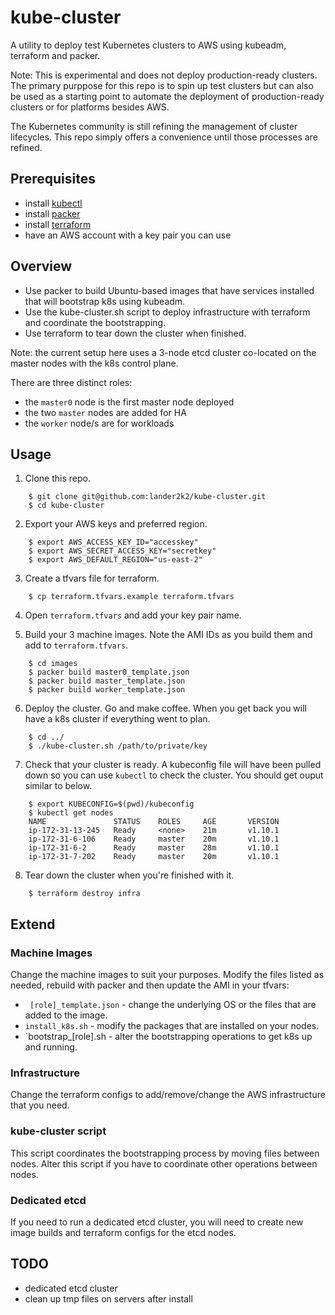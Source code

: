 # kube-cluster

A utility to deploy test Kubernetes clusters to AWS using kubeadm, terraform and packer.

Note: This is experimental and does not deploy production-ready clusters.  The primary purppose for this repo is to spin up test clusters but can also be used as a starting point to automate the deployment of production-ready clusters or for platforms besides AWS.

The Kubernetes community is still refining the management of cluster lifecycles.  This repo simply offers a convenience until those processes are refined.

## Prerequisites

* install [kubectl](https://kubernetes.io/docs/tasks/tools/install-kubectl/)
* install [packer](https://www.packer.io/intro/getting-started/install.html)
* install [terraform](https://www.terraform.io/intro/getting-started/install.html)
* have an AWS account with a key pair you can use

## Overview

* Use packer to build Ubuntu-based images that have services installed that will bootstrap k8s using kubeadm.
* Use the kube-cluster.sh script to deploy infrastructure with terraform and coordinate the bootstrapping.
* Use terraform to tear down the cluster when finished.

Note: the current setup here uses a 3-node etcd cluster co-located on the master nodes with the k8s control plane.

There are three distinct roles:
* the `master0` node is the first master node deployed
* the two `master` nodes are added for HA
* the `worker` node/s are for workloads

## Usage

1. Clone this repo.
```
    $ git clone git@github.com:lander2k2/kube-cluster.git
    $ cd kube-cluster
```

2. Export your AWS keys and preferred region.
```
	$ export AWS_ACCESS_KEY_ID="accesskey"
	$ export AWS_SECRET_ACCESS_KEY="secretkey"
	$ export AWS_DEFAULT_REGION="us-east-2"
```

3. Create a tfvars file for terraform.
```
    $ cp terraform.tfvars.example terraform.tfvars
```

4. Open `terraform.tfvars` and add your key pair name.

5. Build your 3 machine images.  Note the AMI IDs as you build them and add to `terraform.tfvars`.
```
    $ cd images
    $ packer build master0_template.json
    $ packer build master_template.json
    $ packer build worker_template.json
```

6. Deploy the cluster.  Go and make coffee.  When you get back you will have a k8s cluster if everything went to plan.
```
    $ cd ../
    $ ./kube-cluster.sh /path/to/private/key
```

7. Check that your cluster is ready.  A kubeconfig file will have been pulled down so you can use `kubectl` to check the cluster.  You should get ouput similar to below.
```
    $ export KUBECONFIG=$(pwd)/kubeconfig
    $ kubectl get nodes
    NAME               STATUS    ROLES     AGE       VERSION
    ip-172-31-13-245   Ready     <none>    21m       v1.10.1
    ip-172-31-6-106    Ready     master    20m       v1.10.1
    ip-172-31-6-2      Ready     master    28m       v1.10.1
    ip-172-31-7-202    Ready     master    20m       v1.10.1
```

8. Tear down the cluster when you're finished with it.
```
    $ terraform destroy infra
```

## Extend

### Machine Images
Change the machine images to suit your purposes.  Modify the files listed as needed, rebuild with packer and then update the AMI in your tfvars:
* ` [role]_template.json` - change the underlying OS or the files that are added to the image.
* `install_k8s.sh` - modify the packages that are installed on your nodes.
* `bootstrap_[role].sh - alter the bootstrapping operations to get k8s up and running.

### Infrastructure
Change the terraform configs to add/remove/change the AWS infrastructure that you need.

### kube-cluster script
This script coordinates the bootstrapping process by moving files between nodes.  Alter this script if you have to coordinate other operations between nodes.

### Dedicated etcd
If you need to run a dedicated etcd cluster, you will need to create new image builds and terraform configs for the etcd nodes.

## TODO
* dedicated etcd cluster
* clean up tmp files on servers after install

